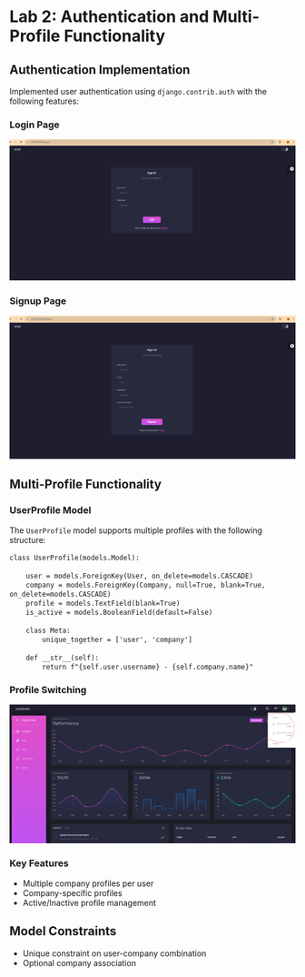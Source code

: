# Lab 2: Authentication and Multi-Profile Functionality

## Authentication Implementation
Implemented user authentication using `django.contrib.auth` with the following features:

### Login Page
![Login Screen](image-6.png)

### Signup Page
![Signup Screen](image-7.png)

## Multi-Profile Functionality

### UserProfile Model
The `UserProfile` model supports multiple profiles with the following structure:

    class UserProfile(models.Model):

        user = models.ForeignKey(User, on_delete=models.CASCADE)
        company = models.ForeignKey(Company, null=True, blank=True, on_delete=models.CASCADE)
        profile = models.TextField(blank=True)
        is_active = models.BooleanField(default=False)

        class Meta:
            unique_together = ['user', 'company']

        def __str__(self):
            return f"{self.user.username} - {self.company.name}"

### Profile Switching
![Profile Switch Screen](image-8.png)

### Key Features
- Multiple company profiles per user
- Company-specific profiles
- Active/Inactive profile management

## Model Constraints
- Unique constraint on user-company combination
- Optional company association